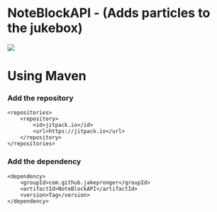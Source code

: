 # NoteBlockAPI - (Adds particles to the jukebox)
[![](https://jitpack.io/v/jakepronger/NoteBlockAPI.svg)](https://jitpack.io/#jakepronger/NoteBlockAPI)

# Using Maven

### Add the repository

	<repositories>
		<repository>
		    <id>jitpack.io</id>
		    <url>https://jitpack.io</url>
		</repository>
	</repositories>
	
### Add the dependency
	
	<dependency>
	    <groupId>com.github.jakepronger</groupId>
	    <artifactId>NoteBlockAPI</artifactId>
	    <version>Tag</version>
	</dependency>

